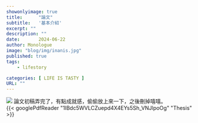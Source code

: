 ```yaml
---
showonlyimage: true
title:      "論文"
subtitle:   '基本介紹'
excerpt: ""
description: ""
date:       2024-06-22
author: Monologue    
image: "blog/img/inanis.jpg"
published: true 
tags:
    - lifestory

categories: [ LIFE IS TASTY ]
URL: ""
---
```

![](/blog/ufo/香織可愛捏.gif) 
論文初稿弄完了，有點成就感，偷偷放上來一下，之後刪掉嘻嘻。  
{{< googlePdfReader "1IBdc5WVLCZuepd4X4EYs5Sh_VNJlpoOg" "Thesis" >}}
<!--more-->
